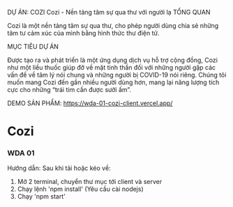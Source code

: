 DỰ ÁN: COZI
Cozi - Nền tảng tâm sự qua thư với người lạ
TỔNG QUAN

Cozi là một nền tảng tâm sự qua thư, cho phép người dùng chia sẻ những tâm tư cảm xúc của mình bằng hình thức thư điện tử.

MỤC TIÊU DỰ ÁN

Được tạo ra và phát triển là một ứng dụng dịch vụ hỗ trợ cộng đồng, Cozi như một liều thuốc giúp đỡ về mặt tinh thần đối với những người gặp các vấn đề về tâm lý nói chung và những người bị COVID-19 nói riêng. Chúng tôi muốn mang Cozi đến gần nhiều người dùng hơn, mang lại năng lượng tích cực cho những “trái tim cần được sưởi ấm”.

DEMO SẢN PHẨM: https://wda-01-cozi-client.vercel.app/
# Cozi
### WDA 01
Hướng dẫn:
Sau khi tải hoặc kéo về:
1. Mở 2 terminal, chuyển thư mục tới client và server
2. Chạy lệnh 'npm install' (Yêu cầu cài nodejs)
3. Chạy 'npm start'
